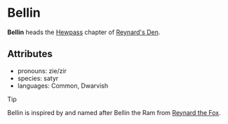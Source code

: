 # Bellin

**Bellin** heads the [Hewpass](../hewpass.md) chapter of [Reynard's Den](../../../organizations/reynards-den.md).

## Attributes

- pronouns: zie/zir
- species: satyr
- languages: Common, Dwarvish

> [!TIP]
> Bellin is inspired by and named after Bellin the Ram from [Reynard the Fox](https://en.wikipedia.org/wiki/Reynard_the_Fox).
